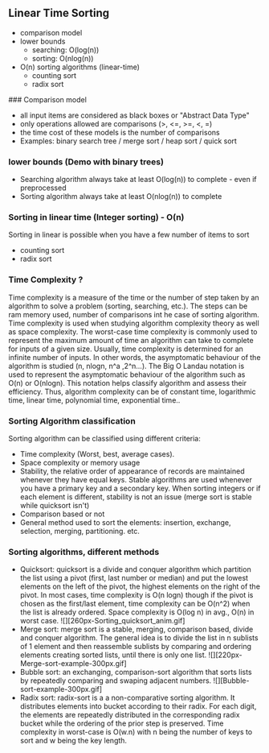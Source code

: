 ## Linear Time Sorting
* comparison model
* lower bounds
   * searching: O(log(n))
   * sorting: O(nlog(n))
* O(n) sorting algorithms (linear-time)
   * counting sort
   * radix sort

### Comparison model
* all input items are considered as black boxes or "Abstract Data Type"
* only operations allowed are comparisons (>, <=, >=, <, =) 
* the time cost of these models is the number of comparisons
* Examples: binary search tree / merge sort /  heap sort / quick sort

### lower bounds (Demo with binary trees)
* Searching algorithm always take at least O(log(n)) to complete - even if preprocessed
* Sorting algorithm always take at least O(nlog(n))  to complete

### Sorting in linear time (Integer sorting) - O(n)
Sorting in linear is possible when you have a few number of items to sort
* counting sort
* radix sort

### Time Complexity ?
Time complexity is a measure of the time or the number of step taken by an algorithm to solve a problem (sorting, searching, etc.). The steps can be ram memory used, number of comparisons int he case of sorting algorithm.
Time complexity is used when studying algorithm complexity theory as well as space complexity.
The worst-case time complexity is commonly used to represent the maximum amount of time an algorithm can take to complete for inputs of a given size. Usually, time complexity is determined for an infinite number of inputs. In other words, the asymptomatic behaviour of the algorithm is studied (n, nlogn, n^a ,2^n...).
The Big O Landau notation is used to represent the asymptomatic behaviour of the algorithm such as O(n) or O(nlogn). This notation helps classify algorithm and assess their efficiency. Thus, algorithm complexity can be of constant time, logarithmic time, linear time, polynomial time, exponential time..

### Sorting Algorithm classification
Sorting algorithm can be classified using different criteria:
* Time complexity (Worst, best, average cases).
* Space complexity or memory usage
* Stability, the relative order of appearance of records are maintained whenever they have equal keys. Stable algorithms are used whenever you have a primary key and a secondary key. When sorting integers or if each element is different, stability is not an issue (merge sort is stable while quicksort isn't)
*  Comparison based or not
* General method used to sort the elements: insertion, exchange, selection, merging, partitioning. etc.
### Sorting algorithms, different methods

* Quicksort: quicksort is a divide and conquer algorithm which partition the list using a pivot (first, last number or median) and put the lowest elements on the left of the pivot, the highest elements on the right of the pivot. In most cases, time complexity is O(n logn) though if the pivot is chosen as the first/last element, time complexity can be O(n^2) when the list is already ordered. Space complexity is O(log n) in avg., O(n) in worst case.
![][260px-Sorting_quicksort_anim.gif]
* Merge sort: merge sort is a stable, merging, comparison based, divide and conquer algorithm. The general idea is to divide the list in n sublists of 1 element and then reassemble sublists by comparing and ordering elements creating sorted lists, until there is only one list.
![][220px-Merge-sort-example-300px.gif]
* Bubble sort: an exchanging, comparison-sort algorithm that sorts lists by repeatedly comparing and swaping adjacent numbers.
![][Bubble-sort-example-300px.gif]
* Radix sort: radix-sort is a a non-comparative sorting algorithm. It distributes elements into bucket according to their radix. For each digit, the elements are repeatedly distributed in the corresponding radix bucket while the ordering of the prior step is preserved. Time complexity in worst-case is O(w.n) with n being the number of keys to sort and w being the key length.
